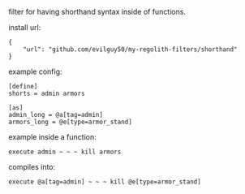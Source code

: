 filter for having shorthand syntax inside of functions.

install url:

    {
        "url": "github.com/evilguy50/my-regolith-filters/shorthand"
    }


example config:

    [define]
    shorts = admin armors

    [as]
    admin_long = @a[tag=admin]
    armors_long = @e[type=armor_stand]
    
example inside a function:

    execute admin ~ ~ ~ kill armors
    
compiles into:

    execute @a[tag=admin] ~ ~ ~ kill @e[type=armor_stand]
    
